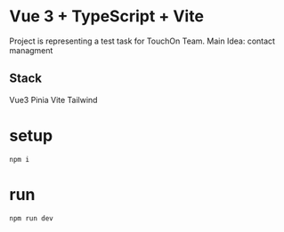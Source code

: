 # Vue 3 + TypeScript + Vite

Project is representing a test task for TouchOn Team.
Main Idea: contact managment

## Stack

Vue3
Pinia
Vite
Tailwind

# setup

```
npm i
```

# run

```
npm run dev
```
